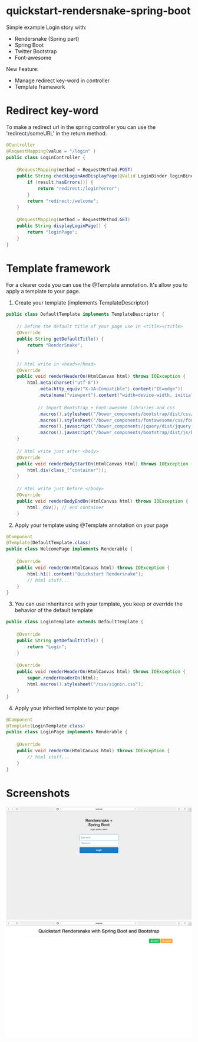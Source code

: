 quickstart-rendersnake-spring-boot
===========
Simple example Login story with:
- Rendersnake (Spring part)
- Spring Boot
- Twitter Bootstrap
- Font-awesome

New Feature:
- Manage redirect key-word in controller
- Template framework

# Redirect key-word
To make a redirect url in the spring controller you can use the 'redirect:/someURL' in the return method.
```java
@Controller
@RequestMapping(value = "/login" )
public class LoginController {
	
	@RequestMapping(method = RequestMethod.POST)
	public String checkLoginAndDisplayPage(@Valid LoginBinder loginBinder, BindingResult result) {
		if (result.hasErrors()) {
			return "redirect:/login?error";
		}
		return "redirect:/welcome";
	}
	
	@RequestMapping(method = RequestMethod.GET)
	public String displayLoginPage() {
		return "loginPage";
	}
}
```
# Template framework
For a clearer code you can use the @Template annotation. It's allow you to apply a template to your page. 

1. Create your template (implements TemplateDescriptor)
```java
public class DefaultTemplate implements TemplateDescriptor {
	
	// Define the default title of your page use in <title></title>
	@Override
	public String getDefaultTitle() {
		return "RenderSnake"; 
	}
	
	// Html write in <head></head>
	@Override
	public void renderHeaderOn(HtmlCanvas html) throws IOException {
		html.meta(charset("utf-8"))
		    .meta(http_equiv("X-UA-Compatible").content("IE=edge"))
		    .meta(name("viewport").content("width=device-width, initial-scale=1"))
		     
		    // Import Bootstrap + Font-awesome libraries and css 
		    .macros().stylesheet("/bower_components/bootstrap/dist/css/bootstrap.min.css")
		    .macros().stylesheet("/bower_components/fontawesome/css/font-awesome.min.css")
		    .macros().javascript("/bower_components/jquery/dist/jquery.min.js")
		    .macros().javascript("/bower_components/bootstrap/dist/js/bootstrap.min.js");
	}
	
	// Html write just after <body>
	@Override
	public void renderBodyStartOn(HtmlCanvas html) throws IOException {
		html.div(class_("container")); 
	}
	
	// Html write just before </body>
	@Override
	public void renderBodyEndOn(HtmlCanvas html) throws IOException {
		html._div(); // end container
	}
```

2. Apply your template using @Template annotation on your page
```java
@Component
@Template(DefaultTemplate.class)
public class WelcomePage implements Renderable {

	@Override
	public void renderOn(HtmlCanvas html) throws IOException {
		html.h1().content("Quickstart Rendersnake");
		// html stuff...
	}
}
```

3. You can use inheritance with your template, you keep or override the behavior of the default template
```java
public class LoginTemplate extends DefaultTemplate {
	
	@Override
	public String getDefaultTitle() {
		return "Login";
	}
	
	@Override
	public void renderHeaderOn(HtmlCanvas html) throws IOException {
		super.renderHeaderOn(html);
		html.macros().stylesheet("/css/signin.css");
	}
}
```
4. Apply your inherited template to your page
```java
@Component
@Template(LoginTemplate.class)
public class LoginPage implements Renderable {

	@Override
	public void renderOn(HtmlCanvas html) throws IOException {
		// html stuff...
	}
}
```

# Screenshots
![Login Page](images/LoginPage.png)
![Welcome Page](images/WelcomePage.png)
